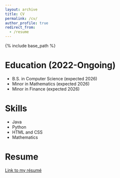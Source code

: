 ```yaml
---
layout: archive
title: CV
permalink: /cv/
author_profile: true
redirect_from:
  - /resume
---
```


{% include base_path %}



Education (2022-Ongoing)
======
* B.S. in Computer Science (expected 2026)
* Minor in Mathematics (expected 2026)
* Minor in Finance (expected 2026)

[//]: # (Work experience)

[//]: # (======)

[//]: # (* Summer 2015: Research Assistant)

[//]: # (  * Github University)

[//]: # (  * Duties included: Tagging issues)

[//]: # (  * Supervisor: Professor Git)

[//]: # ()
[//]: # (* Fall 2015: Research Assistant)

[//]: # (  * Github University)

[//]: # (  * Duties included: Merging pull requests)

[//]: # (  * Supervisor: Professor Hub)
  
Skills
======
* Java
* Python
* HTML and CSS
* Mathematics

Resume
======
[Link to my résumé](/files/UPDATED_RESUME.pdf)




